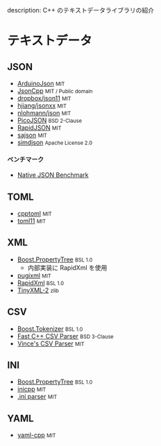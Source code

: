 description: C++ のテキストデータライブラリの紹介

# テキストデータ

<!-- ライブラリ名、大文字で表記されているものは大文字に -->
<!-- Web サイトがあっても GitHub 優先 -->
<!-- ライブラリ数が多い場合、GitHub 500～1000 stars 以上か、特筆した機能を有するものに限る -->
<!-- 必要があれば C ライブラリも掲載 -->
<!-- ABC 順 -->

## JSON
- [ArduinoJson](https://github.com/bblanchon/ArduinoJson) <small>MIT</small>
- [JsonCpp](https://github.com/open-source-parsers/jsoncpp)  <small>MIT / Public domain</small>
- [dropbox/json11](https://github.com/dropbox/json11) <small>MIT</small>
- [hjiang/jsonxx](https://github.com/hjiang/jsonxx) <small>MIT</small>
- [nlohmann/json](https://github.com/nlohmann/json) <small>MIT</small>
- [PicoJSON](https://github.com/kazuho/picojson) <small>BSD 2-Clause</small>
- [RapidJSON](https://github.com/Tencent/rapidjson/) <small>MIT</small>
- [sajson](https://github.com/chadaustin/sajson) <small>MIT</small>
- [simdjson](https://github.com/lemire/simdjson) <small>Apache License 2.0</small>

#### ベンチマーク
- [Native JSON Benchmark](https://github.com/miloyip/nativejson-benchmark)


## TOML
- [cpptoml](https://github.com/skystrife/cpptoml) <small>MIT</small>
- [toml11](https://github.com/ToruNiina/toml11) <small>MIT</small>


## XML
- [Boost.PropertyTree](https://github.com/boostorg/property_tree) <small>BSL 1.0</small>
    - 内部実装に RapidXml を使用
- [pugixml](https://github.com/zeux/pugixml) <small>MIT</small>
- [RapidXml](http://rapidxml.sourceforge.net/) <small>BSL 1.0</small>
- [TinyXML-2](https://github.com/leethomason/tinyxml2) <small>zlib</small>


## CSV
- [Boost.Tokenizer](https://github.com/boostorg/tokenizer) <small>BSL 1.0</small>
- [Fast C++ CSV Parser](https://github.com/ben-strasser/fast-cpp-csv-parser) <small>BSD 3-Clause</small>
- [Vince's CSV Parser](https://github.com/vincentlaucsb/csv-parser) <small>MIT</small>


## INI
- [Boost.PropertyTree](https://github.com/boostorg/property_tree) <small>BSL 1.0</small>
- [inicpp](https://github.com/SemaiCZE/inicpp) <small>MIT</small>
- [.ini parser](https://github.com/Poordeveloper/ini-parser) <small>MIT</small>


## YAML
- [yaml-cpp](https://github.com/jbeder/yaml-cpp) <small>MIT</small>
